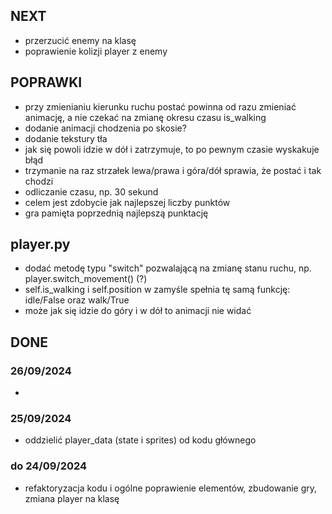 ## NEXT
- przerzucić enemy na klasę
- poprawienie kolizji player z enemy


## POPRAWKI
- przy zmienianiu kierunku ruchu postać powinna od razu zmieniać animację, a nie czekać na zmianę okresu czasu is_walking
- dodanie animacji chodzenia po skosie?
- dodanie tekstury tła
- jak się powoli idzie w dół i zatrzymuje, to po pewnym czasie wyskakuje błąd
- trzymanie na raz strzałek lewa/prawa i góra/dół sprawia, że postać i tak chodzi
- odliczanie czasu, np. 30 sekund
- celem jest zdobycie jak najlepszej liczby punktów
- gra pamięta poprzednią najlepszą punktację


## player.py
- dodać metodę typu "switch" pozwalającą na zmianę stanu ruchu, np. player.switch_movement() (?)
- self.is_walking i self.position w zamyśle spełnia tę samą funkcję: idle/False oraz walk/True
- może jak się idzie do góry i w dół to animacji nie widać


## DONE

### 26/09/2024
-

### 25/09/2024
- oddzielić player_data (state i sprites) od kodu głównego

### do 24/09/2024
- refaktoryzacja kodu i ogólne poprawienie elementów, zbudowanie gry, zmiana player na klasę
